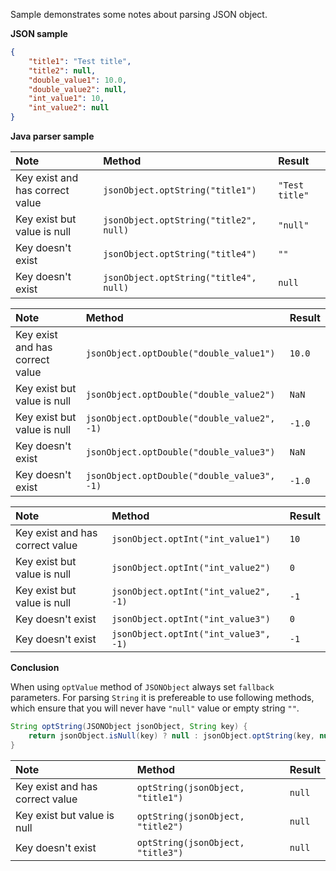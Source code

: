 Sample demonstrates some notes about parsing JSON object.

**JSON sample**

```json
{
    "title1": "Test title",
    "title2": null,
    "double_value1": 10.0,
    "double_value2": null,
    "int_value1": 10,
    "int_value2": null
}
```

**Java parser sample**

| Note      | Method | Result  |
| :-------- | :--------| :-- |
| Key exist and has correct value  | `jsonObject.optString("title1")`       |  `"Test title"`   |
| Key exist but value is null      | `jsonObject.optString("title2", null)` |  `"null"`  |
| Key doesn't exist                | `jsonObject.optString("title4")`       | `""`  |
| Key doesn't exist                | `jsonObject.optString("title4", null)` | `null`  |

| Note      | Method | Result  |
| :-------- | :--------| :-- |
| Key exist and has correct value  | `jsonObject.optDouble("double_value1")`    |  `10.0`   |
| Key exist but value is null      | `jsonObject.optDouble("double_value2")`    |  `NaN`  |
| Key exist but value is null      | `jsonObject.optDouble("double_value2", -1)`| `-1.0`  |
| Key doesn't exist                | `jsonObject.optDouble("double_value3")`    | `NaN`  |
| Key doesn't exist                | `jsonObject.optDouble("double_value3", -1)`| `-1.0`  |

| Note      | Method | Result  |
| :-------- | :--------| :-- |
| Key exist and has correct value  | `jsonObject.optInt("int_value1")`    |  `10`   |
| Key exist but value is null      | `jsonObject.optInt("int_value2")`    |  `0`  |
| Key exist but value is null      | `jsonObject.optInt("int_value2", -1)`| `-1`  |
| Key doesn't exist                | `jsonObject.optInt("int_value3")`    | `0`  |
| Key doesn't exist                | `jsonObject.optInt("int_value3", -1)`| `-1`  |

**Сonclusion**

When using `optValue` method of `JSONObject` always set `fallback` parameters. For parsing `String` it is prefereable to use following methods, which ensure that you will never have `"null"` value or empty string `""`.

```java
String optString(JSONObject jsonObject, String key) {
    return jsonObject.isNull(key) ? null : jsonObject.optString(key, null);
}
```

| Note      | Method | Result  |
| :-------- | :--------| :-- |
| Key exist and has correct value  | `optString(jsonObject, "title1")` | `null`  |
| Key exist but value is null      | `optString(jsonObject, "title2")` | `null`  |
| Key doesn't exist                | `optString(jsonObject, "title3")` | `null`  |
